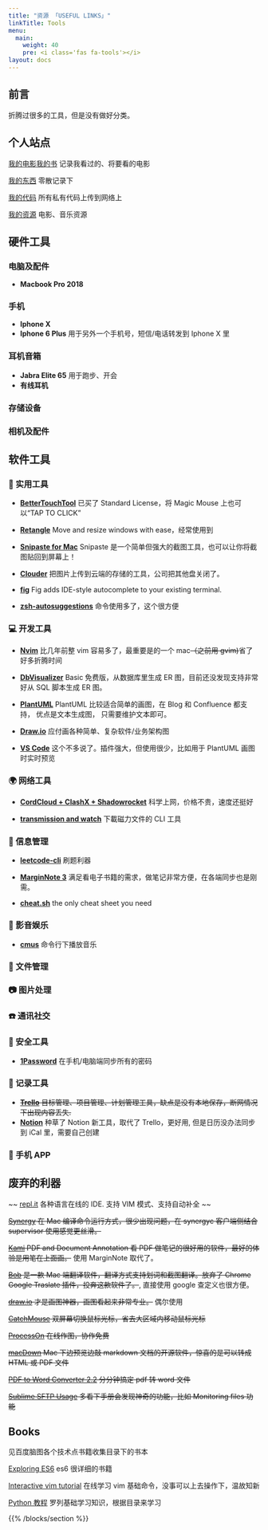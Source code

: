 ```yaml
---
title: "资源 「USEFUL LINKS」"
linkTitle: Tools
menu:
  main:
    weight: 40
    pre: <i class='fas fa-tools'></i>
layout: docs
---
```


## 前言
折腾过很多的工具，但是没有做好分类。

## 个人站点
[我的电影我的书](https://movie.douban.com/mine) 记录我看过的、将要看的电影

[我的东西](https://www.douban.com/people/Hyvi/doulists/all) 零散记录下

[我的代码](https://bitbucket.org) 所有私有代码上传到网络上

[我的资源]( https://springsunday.net/ ) 电影、音乐资源
## 硬件工具
### 电脑及配件
- **Macbook Pro 2018** 
### 手机

- **Iphone X**
- **Iphone 6 Plus** 用于另外一个手机号，短信/电话转发到 Iphone X 里

### 耳机音箱
- **Jabra Elite 65** 用于跑步、开会
- **有线耳机** 

### 存储设备

### 相机及配件

## 软件工具


### 🔧 实用工具
- **[BetterTouchTool](https://folivora.ai)**  已买了 Standard License，将 Magic Mouse 上也可以“TAP TO CLICK”

- **[Retangle](https://github.com/rxhanson/Rectangle)**  Move and resize windows with ease，经常使用到

- **[Snipaste for Mac](https://zh.snipaste.com/)**  Snipaste 是一个简单但强大的截图工具，也可以让你将截图贴回到屏幕上！

- **[Clouder](https://chrome.google.com/webstore/detail/clouder/fjblekdlcidmadghbofmenknaegldcic)**  把图片上传到云端的存储的工具，公司把其他盘关闭了。

- **[fig]()**  Fig adds IDE-style autocomplete to your existing terminal.

- **[zsh-autosuggestions](https://github.com/zsh-users/zsh-autosuggestions)**  命令使用多了，这个很方便

### 💻 开发工具
- **[Nvim](https://github.com/Hyvi/dotfiles)**  比几年前整 vim 容易多了，最重要是的一个 mac~~（之前用 gvim)~~省了好多折腾时间

- **[DbVisualizer](https://www.dbvis.com/)**  Basic 免费版，从数据库里生成 ER 图，目前还没发现支持非常好从 SQL 脚本生成 ER 图。

- **[PlantUML](https://plantuml.com/)**  PlantUML 比较适合简单的画图，在 Blog 和 Confluence 都支持， 优点是文本生成图， 只需要维护文本即可。

- **[Draw.io](https://app.diagrams.net/)**  应付画各种简单、复杂软件/业务架构图

- **[VS Code](#)**  这个不多说了。插件强大，但使用很少，比如用于 PlantUML 画图时实时预览

### 🌍 网络工具
- **[CordCloud + ClashX + Shadowrocket]()** 科学上网，价格不贵，速度还挺好

- **[transmission and watch](https://cli-ck.io/transmission-cli-user-guide/)**  下載磁力文件的 CLI 工具

### 📧 信息管理
- **[leetcode-cli](#)**  刷题利器

- **[MarginNote 3]()**  满足看电子书籍的需求，做笔记非常方便，在各端同步也是刚需。

- **[cheat.sh](https://github.com/chubin/cheat.sh)**  the only cheat sheet you need

### 🎵 影音娱乐
- **[cmus](https://cmus.github.io/)**  命令行下播放音乐

### 📁 文件管理

### 📷 图片处理

### ☎️  通讯社交

### 🔐 安全工具
- **[1Password]()** 在手机/电脑端同步所有的密码

### 📝 记录工具
- ~~**[Trello](https://trello.com)** 目标管理、项目管理、计划管理工具，缺点是没有本地保存，断网情况下出现内容丢失.~~
- **[Notion](https://notion.so)** 种草了 Notion 新工具，取代了 Trello，更好用, 但是日历没办法同步到 iCal 里，需要自己创建

### 📱 手机 APP

## 废弃的利器
~~ [repl.it](repl.it) 各种语言在线的 IDE. 支持 VIM 模式、支持自动补全 ~~

~~[Synergy](https://github.com/symless/synergy-core) 在 Mac 编译命令运行方式，很少出现问题，在 synergyc 客户端侧结合 supervisor 使用感觉更丝滑。~~


~~[Kami](https://www.kamiapp.com/) PDF and Document Annotation  看 PDF 做笔记的很好用的软件，最好的体验是用笔在上面画。~~ 使用 MarginNote 取代了。

~~[Bob](https://github.com/ripperhe/Bob) 是一款 Mac 端翻译软件，翻译方式支持划词和截图翻译。放弃了 Chrome Google Traslate 插件，投奔这款软件了。~~, 直接使用 google 查定义也很方便。

~~[draw.io](draw.io) 才是画图神器，画图看起来非常专业。~~ 偶尔使用

~~[CatchMouse](http://macdownload.informer.com/catchmouse/download/) 双屏幕切换鼠标光标，省去大区域内移动鼠标光标~~

~~[ProcessOn](www.processon.com) 在线作图，协作免费~~

~~[macDown](https://macdown.uranusjr.com/) Mac 下边预览边敲 markdown 文档的开源软件，惊喜的是可以转成 HTML 或 PDF 文件~~

~~[PDF to Word Converter   2.2](http://soft.macx.cn/soft5054.htm)  分分钟搞定 pdf 转 word 文件~~

~~[Sublime SFTP Usage](https://wbond.net/sublime_packages/sftp/usage) 多看下手册会发现神奇的功能，比如 Monitoring files 功能~~

## Books
见百度脑图各个技术点书籍收集目录下的书本

[Exploring ES6](http://exploringjs.com/es6.html) es6 很详细的书籍

[Interactive vim tutorial](http://www.openvim.com/tutorial.html) 在线学习 vim 基础命令，没事可以上去操作下，温故知新

[Python 教程](https://www.liaoxuefeng.com/wiki/0014316089557264a6b348958f449949df42a6d3a2e542c000) 罗列基础学习知识，根据目录来学习

{{% /blocks/section %}}
